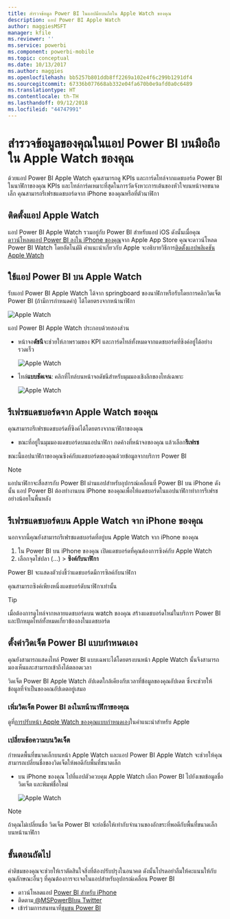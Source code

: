 ```yaml
---
title: สำรวจข้อมูล Power BI ในแอปมือบนถือใน Apple Watch ของคุณ
description: แอป Power BI Apple Watch
author: maggiesMSFT
manager: kfile
ms.reviewer: ''
ms.service: powerbi
ms.component: powerbi-mobile
ms.topic: conceptual
ms.date: 10/13/2017
ms.author: maggies
ms.openlocfilehash: bb5257b801ddb8ff2269a102e4f6c299b1291df4
ms.sourcegitcommit: 67336b077668ab332e04fa670b0e9afd0a0c6489
ms.translationtype: HT
ms.contentlocale: th-TH
ms.lasthandoff: 09/12/2018
ms.locfileid: "44747991"
---
```

# <a name="explore-your-data-in-the-power-bi-mobile-app-on-your-apple-watch"></a>สำรวจข้อมูลของคุณในแอป Power BI บนมือถือใน Apple Watch ของคุณ
ด้วยแอป Power BI Apple Watch คุณสามารถดู KPIs และการ์ดไทล์จากแดชบอร์ด Power BI ในนาฬิกาของคุณ KPIs และไทล์การ์ดเหมาะที่สุดในการวัดจังหวะการเต้นของหัวใจบนหน้าจอขนาดเล็ก คุณสามารถรีเฟรชแดชบอร์ดจาก iPhone ของคุณหรือที่ตัวนาฬิกา

## <a name="install-the-apple-watch-app"></a>ติดตั้งแอป Apple Watch
แอป Power BI Apple Watch รวมอยู่กับ Power BI สำหรับแอป iOS ดังนั้นเมื่อคุณ[ดาวน์โหลดแอป Power BI ลงใน iPhone ของคุณ](http://go.microsoft.com/fwlink/?LinkId=522062 "ดาวน์โหลดแอป iPhone")จาก Apple App Store คุณจะดาวน์โหลด Power BI Watch โดยอัตโนมัติ คำแนะนำเกี่ยวกับ Apple จะอธิบายวิธีการ[ติดตั้งแอปพลิเคชัน Apple Watch](https://support.apple.com/en-us/HT204784)

## <a name="use-the-power-bi-app-on-the-apple-watch"></a>ใช้แอป Power BI บน Apple Watch
รับแอป Power BI Apple Watch ได้จาก springboard ของนาฬิกาหรือรับโดยการคลิกวิดเจ็ต Power BI (ถ้ามีการกำหนดค่า) ได้โดยตรงจากหน้านาฬิกา

![Apple Watch](./media/mobile-apple-watch/pbi_aplwatch_complicatn240arrow.png)

แอป Power BI Apple Watch ประกอบด้วยสองส่วน

* หน้าจอ**ดัชนี**จะช่วยให้ภาพรวมของ KPI และการ์ดไทล์ทั้งหมดจากแดชบอร์ดที่ซิงค์อยู่ได้อย่างรวดเร็ว
  
  ![Apple Watch](./media/mobile-apple-watch/pbi_aplwatch_indexscreen240.png)
* ไทล์**แบบชัดเจน**: คลิกที่ไทล์บนหน้าจอดัชนีสำหรับมุมมองเชิงลึกของไทล์เฉพาะ
  
  ![Apple Watch](./media/mobile-apple-watch/pbi_aplwatch_kpi.png)

## <a name="refresh-a-dashboard-from-your-apple-watch"></a>รีเฟรชแดชบอร์ดจาก Apple Watch ของคุณ
คุณสามารถรีเฟรชแดชบอร์ดที่ซิงค์ได้โดยตรงจากนาฬิกาของคุณ

* ขณะที่อยู่ในมุมมองแดชบอร์ดบนแอปนาฬิกา กดค้างที่หน้าจอของคุณ แล้วเลือก**รีเฟรช**

ขณะนี้แอปนาฬิกาของคุณซิงค์กับแดชบอร์ดของคุณด้วยข้อมูลจากบริการ Power BI

> [!NOTE]
> แอปนาฬิกาจะสื่อสารกับ Power BI ผ่านแอปสำหรับอุปกรณ์เคลื่อนที่ Power BI บน iPhone ดังนั้น แอป Power BI ต้องทำงานบน iPhone ของคุณเพื่อให้แดชบอร์ดในแอปนาฬิกาทำการรีเฟรช อย่างน้อยในพื้นหลัง
> 
> 

## <a name="refresh-a-dashboard-on-your-apple-watch-from-your-iphone"></a>รีเฟรชแดชบอร์ดบน Apple Watch จาก iPhone ของคุณ
นอกจากนี้คุณยังสามารถรีเฟรชแดชบอร์ดที่อยู่บน Apple Watch จาก iPhone ของคุณ

1. ใน Power BI บน iPhone ของคุณ เปิดแดชบอร์ดที่คุณต้องการซิงค์กับ Apple Watch 
2. เลือกจุดไข่ปลา (...) > **ซิงค์กับนาฬิกา**

Power BI จะแสดงตัวบ่งชี้ว่าแดชบอร์ดมีการซิลค์กับนาฬิกา

คุณสามารถซิงค์เพียงหนึ่งแดชบอร์ดับนาฬิกาเท่านั้น

> [!TIP]
> เมื่อต้องการดูไทล์จากหลายแดชบอร์ดบน watch ของคุณ สร้างแดชบอร์ดใหม่ในบริการ Power BI และปักหมุดไทล์ทั้งหมดเกี่ยวข้องลงในแดชบอร์ด
> 
> 

## <a name="set-a-custom-power-bi-widget"></a>ตั้งค่าวิดเจ็ต Power BI แบบกำหนดเอง
คุณยังสามารถแสดงไทล์ Power BI แบบเฉพาะได้โดยตรงบนหน้า Apple Watch นั้นจึงสามารถมองเห็นและสามารถเข้าถึงได้ตลอดเวลา

วิดเจ็ต Power BI Apple Watch อัปเดตใกล้เคียงกับเวลาที่ข้อมูลของคุณอัปเดต ซึ่งจะช่วยให้ข้อมูลที่จำเป็นของคณอัปเดตอยู่เสมอ

### <a name="add-a-power-bi-widget-to-your-watch-face"></a>เพิ่มวิดเจ็ต Power BI ลงในหน้านาฬิกาของคุณ
ดูที่[การปรับหน้า Apple Watch ของคุณแบบกำหนดเอง](https://support.apple.com/en-us/HT205536)ในคำแนะนำสำหรับ Apple

### <a name="change-the-text-on-the-widget"></a>เปลี่ยนข้อความบนวิดเจ็ต
กำหนดพื้นที่ขนาดเล็กบนหน้า Apple Watch และแอป Power BI Apple Watch จะช่วยให้คุณสามารถเปลี่ยนชื่อของวิดเจ็ตให้พอดีกับพื้นที่ขนาดเล็ก

* บน iPhone ของคุณ ไปที่แอปตัวควบคุม Apple Watch เลือก Power BI ไปยังเขตข้อมูลชื่อวิดเจ็ต และพิมพ์ชื่อใหม่
  
  ![Apple Watch](./media/mobile-apple-watch/pbi_aplwatch_oniphone.png)

> [!NOTE]
> ถ้าคุณไม่เปลี่ยนชื่อ วิดเจ็ต Power BI จะย่อชื่อให้เท่ากับจำนวนของอักขระที่พอดีกับพื้นที่ขนาดเล็กบนหน้านาฬิกา 
> 
> 

## <a name="next-steps"></a>ขั้นตอนถัดไป
คำติชมของคุณจะช่วยให้เราตัดสินใจสิ่งที่ต้องปรับปรุงในอนาคต ดังนั้นโปรดอย่าลืมให้คะแนนให้กับคุณลักษณะอื่นๆ ที่คุณต้องการจะเจอในแอปสำหรับอุปกรณ์เคลื่อน Power BI 

* ดาวน์โหลดแอป [Power BI สำหรับ iPhone](http://go.microsoft.com/fwlink/?LinkId=522062)
* ติดตาม[ @MSPowerBIบน Twitter](https://twitter.com/MSPowerBI)
* เข้าร่วมการสนทนาที่[ชุมชน Power BI](http://community.powerbi.com/)

